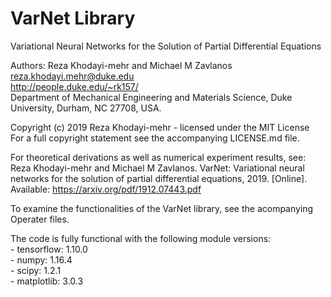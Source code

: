 # VarNet Library
Variational Neural Networks for the Solution of Partial Differential Equations

Authors: Reza Khodayi-mehr and Michael M Zavlanos  
reza.khodayi.mehr@duke.edu  
http://people.duke.edu/~rk157/  
Department of Mechanical Engineering and Materials Science,
Duke University, Durham, NC 27708, USA.  

Copyright (c) 2019 Reza Khodayi-mehr - licensed under the MIT License  
For a full copyright statement see the accompanying LICENSE.md file.  
    
For theoretical derivations as well as numerical experiment results, see:  
Reza Khodayi-mehr and Michael M Zavlanos. VarNet: Variational neural networks
for the solution of partial differential equations, 2019. 
[Online]. Available: https://arxiv.org/pdf/1912.07443.pdf

To examine the functionalities of the VarNet library, see the acompanying 
Operater files.

The code is fully functional with the following module versions:  
    - tensorflow: 1.10.0  
    - numpy: 1.16.4  
    - scipy: 1.2.1  
    - matplotlib: 3.0.3  
